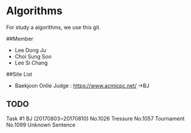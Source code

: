 # Algorithms
For study a algorithms, we use this git.



 ##Member
  
  * Lee Dong Ju
  * Choi Sung Soo
  * Lee Si Chang

 ##Site List
  * Baekjoon Onlie Judge : https://www.acmicpc.net/  ->BJ
  

 ## TODO 
   Task #1 BJ (20170803~20170810)
	No.1026 Tressure 
	No.1057 Tournament
	No.1099 Unknown Sentence
  